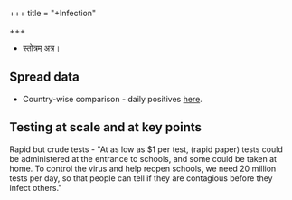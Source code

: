 +++
title = "+Infection"

+++

- स्तोत्रम् [अत्र](/devaH/hindukaH/rogAH/padyAni/corona-virus/)।

## Spread data
- Country-wise comparison - daily positives [here](https://ourworldindata.org/coronavirus-data-explorer?zoomToSelection=true&time=2020-03-01..latest&country=IND~GBR~SWE&region=World&casesMetric=true&interval=smoothed&aligned=true&perCapita=true&smoothing=7&pickerMetric=total_cases&pickerSort=desc).

## Testing at scale and at key points
Rapid but crude tests - "At as low as $1 per test, (rapid paper) tests could be administered at the entrance to schools, and some could be taken at home. To control the virus and help reopen schools, we need 20 million tests per day, so that people can tell if they are contagious before they infect others."
